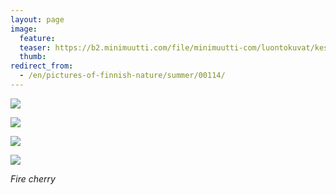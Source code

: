 ```yaml
---
layout: page
image:
  feature:
  teaser: https://b2.minimuutti.com/file/minimuutti-com/luontokuvat/kes%C3%A4/8/DS34049-245px.jpg
  thumb:
redirect_from:
  - /en/pictures-of-finnish-nature/summer/00114/
---
```


![](https://b2.minimuutti.com/file/minimuutti-com/luontokuvat/kes%C3%A4/8/DS34059-800px.jpg)

![](https://b2.minimuutti.com/file/minimuutti-com/luontokuvat/kes%C3%A4/8/DS34057-800px.jpg)

![](https://b2.minimuutti.com/file/minimuutti-com/luontokuvat/kes%C3%A4/8/DS34054-800px.jpg)

![](https://b2.minimuutti.com/file/minimuutti-com/luontokuvat/kes%C3%A4/8/DS34049-800px.jpg)

*Fire cherry*
